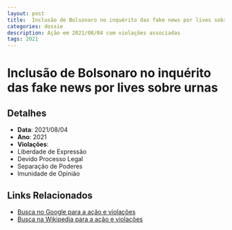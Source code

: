 ```yaml
---
layout: post
title:  Inclusão de Bolsonaro no inquérito das fake news por lives sobre urnas
categories: dossie
description: Ação em 2021/08/04 com violações associadas
tags: 2021
---
```


# Inclusão de Bolsonaro no inquérito das fake news por lives sobre urnas

## Detalhes
- **Data**: 2021/08/04
- **Ano**: 2021
- **Violações**:
- Liberdade de Expressão
- Devido Processo Legal
- Separação de Poderes
- Imunidade de Opinião

## Links Relacionados
- [Busca no Google para a ação e violações](https://www.google.com/search?q=%22Alexandre%20de%20Moraes%22%20Inclus%C3%A3o%20de%20Bolsonaro%20no%20inqu%C3%A9rito%20das%20fake%20news%20por%20lives%20sobre%20urnas%20Liberdade%20de%20Express%C3%A3o%20Devido%20Processo%20Legal%20Separa%C3%A7%C3%A3o%20de%20Poderes%20Imunidade%20de%20Opini%C3%A3o%202021)
- [Busca na Wikipedia para a ação e violações](https://en.wikipedia.org/w/index.php?search=%22Alexandre%20de%20Moraes%22%20Inclus%C3%A3o%20de%20Bolsonaro%20no%20inqu%C3%A9rito%20das%20fake%20news%20por%20lives%20sobre%20urnas%20Liberdade%20de%20Express%C3%A3o%20Devido%20Processo%20Legal%20Separa%C3%A7%C3%A3o%20de%20Poderes%20Imunidade%20de%20Opini%C3%A3o%202021)
